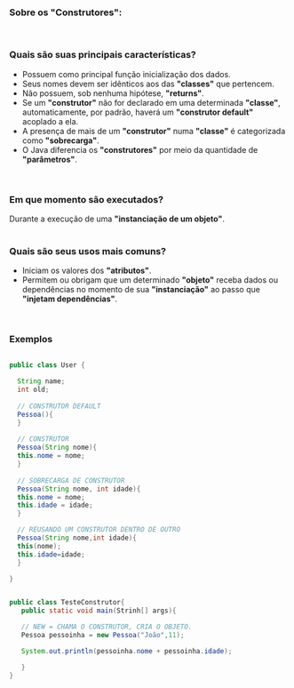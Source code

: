 ### **Sobre os "Construtores":**
<br> 


### **Quais são suas principais características?**
* Possuem como principal função inicialização dos dados.
* Seus nomes devem ser idênticos aos das **"classes"** que pertencem.
* Não possuem, sob nenhuma hipótese, **"returns"**.
* Se um **"construtor"** não for declarado em uma determinada **"classe"**, automaticamente, por padrão, haverá um **"construtor default"** acoplado a ela.
* A presença de mais de um **"construtor"** numa **"classe"** é categorizada como **"sobrecarga"**.
* O Java diferencia os **"construtores"** por meio da quantidade de **"parâmetros"**.
<br> 

### **Em que momento são executados?**
Durante a execução de uma **"instanciação de um objeto"**.
<br><br>

### **Quais são seus usos mais comuns?**
* Iniciam os valores dos **"atributos"**.
* Permitem ou obrigam que um determinado **"objeto"** receba dados ou dependências no momento de sua **"instanciação"** ao passo que **"injetam dependências"**.
<br> 

### **Exemplos**
~~~ java

public class User {

  String name;
  int old;
		
  // CONSTRUTOR DEFAULT
  Pessoa(){
  }
			
  // CONSTRUTOR
  Pessoa(String nome){
  this.nome = nome;
  }
	
  // SOBRECARGA DE CONSTRUTOR
  Pessoa(String nome, int idade){
  this.nome = nome;
  this.idade = idade;
  }	

  // REUSANDO UM CONSTRUTOR DENTRO DE OUTRO
  Pessoa(String nome,int idade){  
  this(nome);
  this.idade=idade;
  }

}		
~~~

~~~ java

public class TesteConstrutor{
   public static void main(Strinh[] args){

   // NEW = CHAMA O CONSTRUTOR, CRIA O OBJETO.
   Pessoa pessoinha = new Pessoa("João",11);

   System.out.println(pessoinha.nome + pessoinha.idade);

   }
}

~~~
